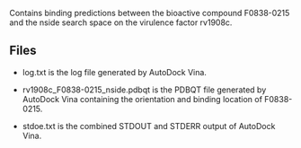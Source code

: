 Contains binding predictions between the bioactive compound F0838-0215 and the nside search space on the virulence factor rv1908c.

## Files

- log.txt is the log file generated by AutoDock Vina.

- rv1908c_F0838-0215_nside.pdbqt is the PDBQT file generated by AutoDock Vina containing the orientation and binding location of F0838-0215.

- stdoe.txt is the combined STDOUT and STDERR output of AutoDock Vina.

